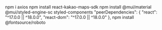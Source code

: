 
npm i axios
npm install react-kakao-maps-sdk
npm install @mui/material @mui/styled-engine-sc styled-components
"peerDependencies": {
    "react": "^17.0.0 || ^18.0.0",
    "react-dom": "^17.0.0 || ^18.0.0"
  },
npm install @fontsource/roboto

